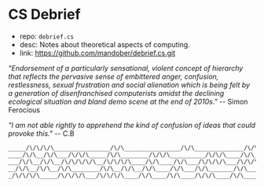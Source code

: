 # CS Debrief

- repo: `debrief.cs`
- desc: Notes about theoretical aspects of computing.
- link: https://github.com/mandober/debrief.cs.git


*"Endorsement of a particularly sensational, violent concept of hierarchy that reflects the pervasive sense of embittered anger, confusion, restlessness, sexual frustration and social alienation which is being felt by a generation of disenfranchised computerists amidst the declining ecological situation and bland demo scene at the end of 2010s."* -- Simon Ferocious

*"I am not able rightly to apprehend the kind of confusion of ideas that could provoke this."* -- C.B



```
_____/\/\/\/\________________/\/\________________/\/\______________/\/\/\_
____/\/\__/\/\___/\/\/\_____/\/\________/\/\/\__________/\/\/\____/\/\____
___/\/\__/\/\__/\/\/\/\/\__/\/\/\/\____/\/\____/\/\___/\/\/\/\___/\/\/\___
__/\/\__/\/\__/\/\________/\/\__/\/\__/\/\____/\/\___/\/\_______/\/\______
_/\/\/\/\_____/\/\/\/\___/\/\/\/\____/\/\____/\/\____/\/\/\____/\/\_______
```
